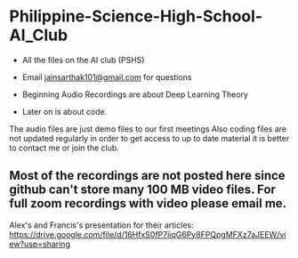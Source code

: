# Philippine-Science-High-School-AI_Club
* All the files on the AI club (PSHS)
* Email jainsarthak101@gmail.com for questions

* Beginning Audio Recordings are about Deep Learning Theory
* Later on is about code.

The audio files are just demo files to our first meetings
Also coding files are not updated regularly in order to get access to up to date material it is better to contact me or join the club.

## Most of the recordings are not posted here since github can't store many 100 MB video files. For full zoom recordings with video please email me.

Alex's and Francis's presentation for their articles:
https://drive.google.com/file/d/16HfxS0fP7iiqG6Py8FPQpgMFXz7aJEEW/view?usp=sharing
